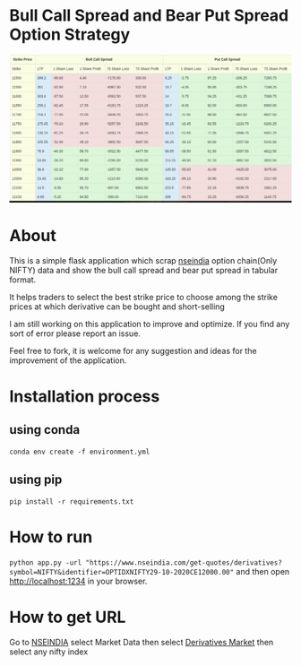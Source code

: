 # Bull Call Spread and Bear Put Spread Option Strategy

![alt sample](https://github.com/rafiahmad16/bull-bear-option-strategy/blob/master/sample.png?raw=true)

# About

This is a simple flask application which  scrap [nseindia](https://www.nseindia.com) option chain(Only NIFTY) data and show the bull call spread and bear put spread in tabular format.

It helps traders to select the best strike price to choose among the strike prices at which derivative can be bought and short-selling

I am still working on this application to improve and optimize. If you find any sort of error please report an issue.

Feel free to fork, it is welcome for any suggestion and ideas for the improvement of the application.

# Installation process

## using conda 

 `conda env create -f environment.yml`

## using pip

 `pip install -r requirements.txt`
# How to run

 `python app.py -url "https://www.nseindia.com/get-quotes/derivatives?symbol=NIFTY&identifier=OPTIDXNIFTY29-10-2020CE12000.00"`
and then open [http://localhost:1234](http://localhost:9000) in your browser.

# How to get URL

Go to [NSEINDIA](https://www.nseindia.com/) select Market Data then select [Derivatives Market](https://www.nseindia.com/market-data/equity-derivatives-watch) then select any nifty index
